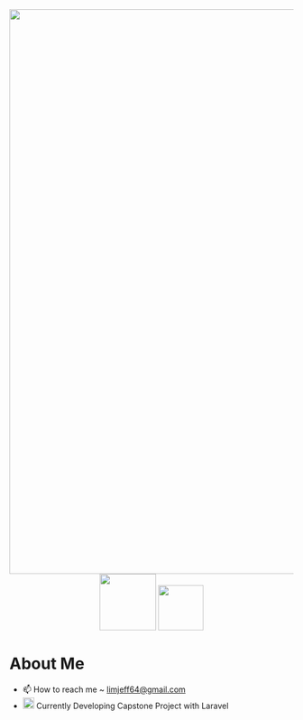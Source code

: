 <div >
    <img src="https://lh3.googleusercontent.com/pw/AIL4fc9MbLKB0NRkofR1qpBBTNkmZ1k9ppp2GZgBMHj3OvDBzl4Lv2I6COcXHXzQ0AbLDZFhoInNxtUipLB4X_nMpkfZ7Zw2dqdlV24ijV0K14oxuAr8vDguyuRTRBpGAYvGnPkaDGVBDSFp6KTB1pxfBqqfMdP5MtXjBOHfZigXC0nxo4ncZ3vksZm7VHrRzSZlUp8Js9nMo5fwkUEXsKq7qp_JW5nWVok1WGJLm4nBpRxh7_LCM7nqQUl3iHEQtPF-ejWcPJQ4bjCZOJk7wZWao1h5LuOlpIjPsJZtLc3eFCh06MD_zpzoH_mf2IAW1srRPteZ9INzlg6Ijbt6-rBq9vWCL2vlMzYvA0MTnC2P6odZYC1t6Xy-dMJgamt7HsGShwdwLCyW5iTgNaE8t296hcr3-vTeEw2S5yDzGnAD4tO9Wulyw1E2_BKh6iwMpHSreoma2cuCaEB3D4y2LcBNqjvkrR2u6XQ7Izo7p6UG4Om91lF8_fmCxY_yVuHlQwGuGQQBb-spuIy-Kmb73KOYXCt96FfTwekDwBggRWw2rhBs7XNDSzPBOCisvlX4s_BHXwsjT8KoCYtc1kIuEPulQUjz8r_MEcmjzEbl3uKBaEdNpIBG_vQecPyd0kB47EKUJko2ejODxoUjFReqahMwnDECpF8LVIJDN_jhM9KgD5EY6nFvsGITk2bwrcnDnRbUTjYrT7a7cuPQLPnu6IKTw1RAuRA5Qb2L_alYBknSjgSoJcVGPABFjakfZ4KtXkb6Oo1L9b_tGvuq6mQkkU5nYL_2EgnVA3d0038hRRYl62VLSwaFEu2kE-a0ZB9hyROcS9UeM16jjKOCHOvCaFF98KbSyt6V_p7CD7wuYqL98vtXUTmGwA9pX3AlFOctgO3WrtEdkyvsYmgp89YoDV2dMu-dNBp8eSuUpbtKkblzH300GzjCDjJCRQ58vtUKXw=w1845-h738-s-no?authuser=0" style="width: 1000px;"/>
</div>
<div id="header" align="center" >
  <img src="https://bestanimations.com/media/knights-rpg/1157056055knight-pixel-art.gif" style="width: 100px;"/>
  <img src="https://i.giphy.com/media/1wmdI5Nk5MjD0XIwdy/giphy.webp" style="width: 80px;"/>
</div>
 
 # **About Me**
- 📫 How to reach me ~ limjeff64@gmail.com
-  <img src="https://static-00.iconduck.com/assets.00/laravel-icon-1990x2048-xawylrh0.png" style="width: 20px;"/> Currently Developing Capstone Project with Laravel

<!---
JeffBeckLim/JeffBeckLim is a ✨ special ✨ repository because its `README.md` (this file) appears on your GitHub profile.
You can click the Preview link to take a look at your changes.
--->
